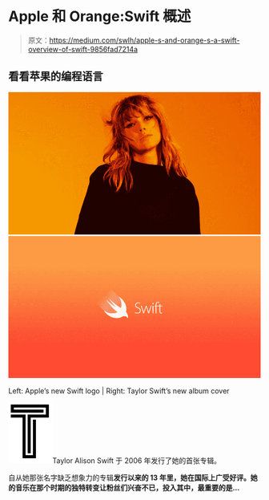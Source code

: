 # Apple 和 Orange:Swift 概述

> 原文：<https://medium.com/swlh/apple-s-and-orange-s-a-swift-overview-of-swift-9856fad7214a>

## 看看苹果的编程语言

![](img/3aa287a6c9a439c54a4c8ddd42e70e1f.png)![](img/655e7e34c49887f5dcb6fab3657649c9.png)

Left: Apple’s new Swift logo | Right: Taylor Swift’s new album cover

![T](img/03ab357932e839c0ca75be7622c4ec23.png)Taylor Alison Swift 于 2006 年发行了她的首张专辑。

自从她那张名字缺乏想象力的专辑[](https://www.youtube.com/playlist?list=PL2mL2i76wIyZ0XVYrc6ZK76iE-lgNL9jm)**发行以来的 13 年里，她在国际上广受好评。她的音乐在那个时期的独特转变让粉丝们兴奋不已，投入其中，最重要的是…**
